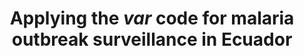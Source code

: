 ---
date: ""
external_link: "/files/ASPnewsletterVol29Vol1.pdf"

image:
  caption: ""
  focal_point: "Smart"

summary: This collaborative project aims to understand the factors underlying *P. falciparum* resurgence in Ecuador after considerable progress towards elimination in previous years. By applying novel genetic tools, we aim to better understand malaria resurgence after an outbreak in Ecuador by investigating parasite microevolution and transmission dynamics to inform whether malaria cases in Ecuador are locally-acquired or imported from neighboring countries.

tags:

title: Applying the *var* code for malaria outbreak surveillance in Ecuador 
---